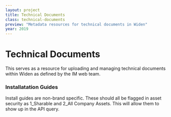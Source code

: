 ```yaml
---
layout: project
title: Technical Documents
class: technical-documents
preview: "Metadata resources for technical documents in Widen"
year: 2019
---
```


# Technical Documents
This serves as a resource for uploading and managing technical documents within Widen as defined by the IM web team. 

### Installatation Guides


Install guides are non-brand specific. These should all be flagged in asset security as 1_Sharable and 2_All Company Assets. This will allow them to show up in the API query.